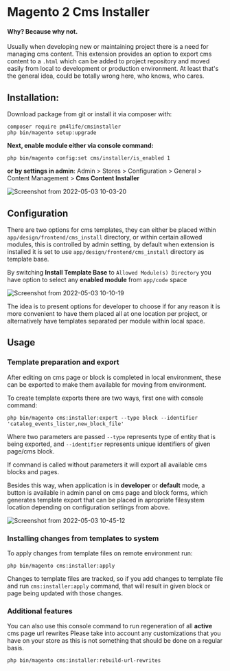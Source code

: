 # Magento 2 Cms Installer

#### Why? Because why not.

Usually when developing new or maintaining project there is a need for managing cms content.
This extension provides an option to export cms content to a `.html` which can be added to project repository
and moved easily from local to development or production environment.
At least that's the general idea, could be totally wrong here, who knows, who cares.

## Installation:
Download package from git or install it via composer with:
```
composer require pm4life/cmsinstaller
php bin/magento setup:upgrade
```
**Next, enable module either via console command:**
```
php bin/magento config:set cms/installer/is_enabled 1
```
**or by settings in admin**: Admin > Stores > Configuration > General > Content Management > **Cms Content Installer**

![Screenshot from 2022-05-03 10-03-20](https://user-images.githubusercontent.com/47811189/166421438-a41d5408-15f4-4773-af5c-d6a4029167d1.png)

## Configuration
There are two options for cms templates, they can either be placed within `app/design/frontend/cms_install` directory, or within certain allowed modules, this is controlled by admin setting, by default when extension is installed it is set to use `app/design/frontend/cms_install` directory as template base.

By switching **Install Template Base** to `Allowed Module(s) Directory` you have option to select any **enabled module** from `app/code` space

![Screenshot from 2022-05-03 10-10-19](https://user-images.githubusercontent.com/47811189/166422369-d1b0b2b2-4442-458a-bd9d-c2262f4e0c91.png)

The idea is to present options for developer to choose if for any reason it is more convenient to have them placed all at one location per project, or alternatively have templates separated per module within local space.

## Usage

### Template preparation and export

After editing on cms page or block is completed in local environment, these can be exported to make them available for moving from environment.

To create template exports there are two ways, first one with console command:
```
php bin/magento cms:installer:export --type block --identifier 'catalog_events_lister,new_block_file'
```
Where two parameters are passed `--type` represents type of entity that is being exported, and `--identifier` represents unique identifiers of given page/cms block.

If command is called without parameters it will export all available cms blocks and pages.

Besides this way, when application is in **developer** or **default** mode, a button is available in admin panel on cms page and block forms, which generates template export that can be placed in apropriate filesystem location depending on configuration settings from above.

![Screenshot from 2022-05-03 10-45-12](https://user-images.githubusercontent.com/47811189/166426407-d9830ada-8d60-43a0-987c-347951d4c8df.png)

### Installing changes from templates to system

To apply changes from template files on remote environment run:
```
php bin/magento cms:installer:apply
```

Changes to template files are tracked, so if you add changes to template file and run `cms:installer:apply` command, that will result in given block or page being updated with those changes.

### Additional features

You can also use this console command to run regeneration of all **active** cms page url rewrites
Please take into account any customizations that you have on your store as this is not something that should be done on a regular basis.  
```
php bin/magento cms:installer:rebuild-url-rewrites
```
